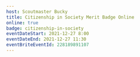 ```yaml
---
host: Scoutmaster Bucky
title: Citizenship in Society Merit Badge Online
online: true
badge: citizenship-in-society
eventDateStart: 2021-12-27 8:00
eventDateEnd: 2021-12-27 11:30
eventBriteEventId: 228189891107
---
```

